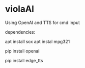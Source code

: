 # violaAI
Using OpenAI and TTS for cmd input


dependencies:

apt install sox
apt instal mpg321

pip install openai

pip install edge_tts
